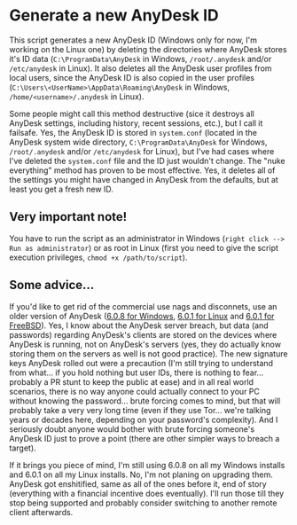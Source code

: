 # Generate a new AnyDesk ID

This script generates a new AnyDesk ID (Windows only for now, I'm working on the Linux one) by deleting the directories where AnyDesk stores it's ID data (`C:\ProgramData\AnyDesk` in Windows, `/root/.anydesk` and/or `/etc/anydesk` in Linux). It also deletes all the AnyDesk user profiles from local users, since the AnyDesk ID is also copied in the user profiles (`C:\Users\<UserName>\AppData\Roaming\AnyDesk` in Windows, `/home/<username>/.anydesk` in Linux).

Some people might call this method destructive (sice it destroys all AnyDesk settings, including history, recent sessions, etc.), but I call it failsafe. Yes, the AnyDesk ID is stored in `system.conf` (located in the AnyDesk system wide directory, `C:\ProgramData\AnyDesk` for Windows, `/root/.anydesk` and/or `/etc/anydesk` for Linux), but I've had cases where I've deleted the `system.conf` file and the ID just wouldn't change. The "nuke everything" method has proven to be most effective. Yes, it deletes all of the settings you might have changed in AnyDesk from the defaults, but at least you get a fresh new ID.

## Very important note!

You have to run the script as an administrator in Windows (`right click --> Run as administrator`) or as root in Linux (first you need to give the script execution privileges, `chmod +x /path/to/script`).

## Some advice...

If you'd like to get rid of the commercial use nags and disconnets, use an older version of AnyDesk ([6.0.8 for Windows](https://web.archive.org/web/20200904143608/https://download.anydesk.com/AnyDesk.exe), [6.0.1 for Linux](https://web.archive.org/web/20231223072643/https://download.anydesk.com/linux/deb/anydesk_6.0.1-1_amd64.deb) and [6.0.1 for FreeBSD](https://web.archive.org/web/20231223072637/https://download.anydesk.com/freebsd/anydesk-freebsd-6.0.1-x86_64.tar.gz)). Yes, I know about the AnyDesk server breach, but data (and passwords) regarding AnyDesk's clients are stored on the devices where AnyDesk is running, not on AnyDesk's servers (yes, they do actually know storing them on the servers as well is not good practice). The new signature keys AnyDesk rolled out were a precaution (I'm still trying to understand from what... if you hold nothing but user IDs, there is nothing to fear... probably a PR stunt to keep the public at ease) and in all real world scenarios, there is no way anyone could actually connect to your PC without knowing the password... brute forcing comes to mind, but that will probably take a very very long time (even if they use Tor... we're talking years or decades here, depending on your password's complexity). And I seriously doubt anyone would bother with brute forcing someone's AnyDesk ID just to prove a point (there are other simpler ways to breach a target).

If it brings you piece of mind, I'm still using 6.0.8 on all my Windows installs and 6.0.1 on all my Linux installs. No, I'm not planing on upgrading them. AnyDesk got enshitified, same as all of the ones before it, end of story (everything with a financial incentive does eventually). I'll run those till they stop being supported and probably consider switching to another remote client afterwards.
